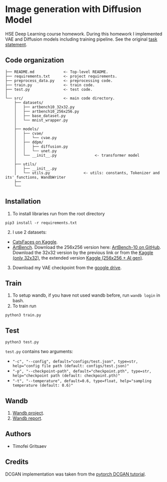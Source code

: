 # Image generation with Diffusion Model
HSE Deep Learning course homework.
During this homework I implemented VAE and Diffusion models including training pipeline.
See the original [task statement](https://github.com/puhsu/dl-hse/tree/main/week06-transformers/bhw01).

## Code organization
```shell
├── README.md             <- Top-level README.
├── requirements.txt      <- project requirements.
├── preprocess_data.py    <- preprocessing code.
├── train.py              <- train code.
├── test.py               <- test code.
│
└── src/                  <- main code directory.
    ├── datasets/
    │   ├── artbench10_32x32.py
    │   ├── artbench10_256x256.py
    │   ├── base_dataset.py
    │   └── mnist_wrapper.py 
    │            
    ├── models/
    │   ├── cvae/
    │   │   └── cvae.py
    │   ├── ddpm/
    │   │   ├── diffusion.py
    │   │   └── unet.py
    │   └── __init__.py                 <- transformer model  
    │
    ├── utils/   
    │   ├── __init__.py
    │   └── utils.py               <- utils: constants, Tokenizer and its' functions, WandbWriter
    ├── 
    └──
```

## Installation
1. To install libraries run from the root directory
```shell
pip3 install -r requirements.txt
```
2. I use 2 datasets:
* [CatsFaces on Kaggle](https://www.kaggle.com/datasets/spandan2/cats-faces-64x64-for-generative-models).
* [ArtBench](https://paperswithcode.com/dataset/artbench-10). Download the 256x256 version here: [ArtBench-10 on GitHub](https://github.com/liaopeiyuan/artbench/blob/main/README.md). Download the 32x32 version by the previous link or from the [Kaggle (only 32x32)](https://www.kaggle.com/datasets/alexanderliao/artbench10), the extended version [Kaggle (256x256 + AI gen)](https://www.kaggle.com/datasets/ravidussilva/real-ai-art). 
3. Download my VAE checkpoint from the [google drive](TODO).


## Train
1. To setup wandb, if you have not used wandb before, run `wandb login` in bash.
2. To train run
```shell
python3 train.py
```

## Test
```shell
python3 test.py
```
`test.py` contains two arguments:
* `"-c", "--config", default="configs/test.json", type=str, help="config file path (default: configs/test.json)"`
* `"-p", "--checkpoint-path", default="checkpoint.pth", type=str, help="checkpoint path (default: checkpoint.pth)"`
* `"-t", "--temperature", default=0.6, type=float, help="sampling temperature (default: 0.6)"`

## Wandb 
1. [Wandb project](https://wandb.ai/tgritsaev/tiny_stories_dl2/overview?workspace=user-tgritsaev).
2. [Wandb report](https://wandb.ai/tgritsaev/dl-2-tinystories/reports/bhw-dl-2-HSE-course-tinystories--Vmlldzo2MTUzNzk4).

## Authors
* Timofei Gritsaev

## Credits
DCGAN implementation was taken from the [pytorch DCGAN tutorial](https://pytorch.org/tutorials/beginner/dcgan_faces_tutorial.html).